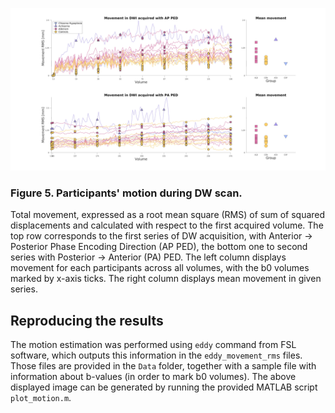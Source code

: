 ![Figure 5. Participants' motion during DW scan.](Fig5_Motion.jpg)
### Figure 5. Participants' motion during DW scan. 
Total movement, expressed as a root mean square (RMS) of sum of squared displacements and calculated with respect to the first acquired volume. The top row corresponds to the first series of DW acquisition, with Anterior -> Posterior Phase Encoding Direction (AP PED), the bottom one to second series with Posterior -> Anterior (PA) PED. The left column displays movement for each participants across all volumes, with the b0 volumes marked by x-axis ticks. The right column displays mean movement in given series.

## Reproducing the results
The motion estimation was performed using `eddy` command from FSL software, which outputs this information in the `eddy_movement_rms` files. Those files are provided in the `Data` folder, together with a sample file with information about b-values (in order to mark b0 volumes). The above displayed image can be generated by running the provided MATLAB script `plot_motion.m`. 

